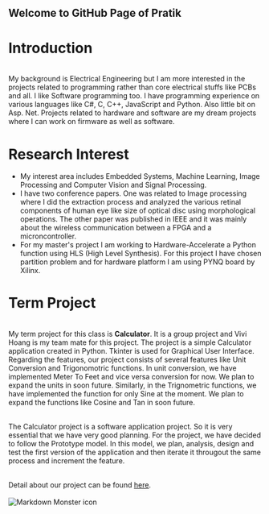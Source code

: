## Welcome to GitHub Page of Pratik
# Introduction
<br>My background is Electrical Engineering but I am more interested in the projects related to programming rather than core electrical stuffs like PCBs and all. I like Software programming too. I have programming experience on various languages like C#, C, C++, JavaScript and Python. Also little bit on Asp. Net. Projects related to hardware and software are my dream projects where I can work on firmware as well as software.

# Research Interest

* My interest area includes Embedded Systems, Machine Learning, Image Processing and Computer Vision and Signal Processing.
* I have two conference papers. One was related to Image processing where I did the extraction process and analyzed the various retinal components of human eye like size of optical disc using morphological operations. The other paper was published in IEEE and it was mainly about the wireless communication between a FPGA and a microncontroller.
* For my master's project I am working to Hardware-Accelerate a Python function using HLS (High Level Synthesis). For this project I have chosen partition problem and for hardware platform I am using PYNQ board by Xilinx.  

# Term Project
<br>My term project for this class is <b>Calculator</b>. It is a group project and Vivi Hoang is my team mate for this project. 
The project is a simple Calculator application created in Python. Tkinter is used for Graphical User Interface. Regarding the features, our project consists of several features like Unit Conversion and Trigonomotric functions. In unit conversion, we have implemented Meter To Feet and vice versa conversion for now. We plan to expand the units in soon future. Similarly, in the Trignometric functions, we have implemented the function for only Sine at the moment. We plan to expand the functions like Cosine and Tan in soon future. 

<br>The Calculator project is a software application project. So it is very essential that we have very good planning. For the project, we have decided to follow the Prototype model. In this model, we plan, analysis, design and test the first version of the application and then iterate it througout the same process and increment the feature. 

<br> Detail about our project can be found <a href= https://pratik-stha.github.io/GVSU-CIS641-MISCHIEF-MANAGEMENT>here</a>.
<br>
<br>
<img src="https://i.kym-cdn.com/photos/images/masonry/000/873/442/5b0.jpg" alt="Markdown Monster icon" style="float: left; margin-right: 10px;" />

